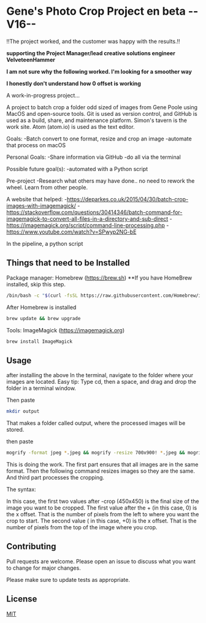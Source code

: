 # Gene's Photo Crop Project en beta --V16--

!!The project worked, and the customer was happy with the results.!!


**supporting the Project Manager/lead creative solutions engineer VelveteenHammer**  

**I am not sure why the following worked. I'm looking for a smoother way**

**I honestly don't understand how 0 offset is working**





 A work-in-progress project...

A project to batch crop a folder odd sized of images from Gene Poole using MacOS and
open-source tools. 
Git is used as version control, and GitHub is used as a build, share,
and maintenance platform. 
Simon's tavern is the work site. Atom (atom.io) is used as the text editor.

Goals:
  -Batch convert to one format, resize and crop an image 
  -automate that process on macOS

Personal Goals:
  -Share information via GitHub
  -do all via the terminal

Possible future goal(s):
  -automated with a Python script

Pre-project
  -Research what others may have done.. no need to rework the wheel.
  Learn from other people.

A website that helped:
    -https://deparkes.co.uk/2015/04/30/batch-crop-images-with-imagemagick/
    -https://stackoverflow.com/questions/30414346/batch-command-for-imagemagick-to-convert-all-files-in-a-directory-and-sub-direct
    -https://imagemagick.org/script/command-line-processing.php
    -https://www.youtube.com/watch?v=SPwyp2NG-bE

In the pipeline, a python script



##

## Things that need to be Installed

Package manager: Homebrew (https://brew.sh) **If you have HomeBrew installed, skip this step.

```bash
/bin/bash -c "$(curl -fsSL https://raw.githubusercontent.com/Homebrew/install/HEAD/install.sh)"
```
After Homebrew is installed

```bash
brew update && brew upgrade
```

Tools: ImageMagick (https://imagemagick.org)

```bash
brew install ImageMagick
````


## Usage

after installing the above
In the terminal, navigate to the folder where your images are located. Easy tip:
Type cd, then a space, and drag and drop the folder in a terminal window.

Then paste
```bash
mkdir output
```
That makes a folder called output, where the processed images will be stored.


then paste
```bash
mogrify -format jpeg *.jpeg && mogrify -resize 700x900! *.jpeg && mogrify -crop 450x450+0+0 -path ./output *.jpeg
```
This is doing the work. The first part ensures that all images are in the same format. Then the following command resizes images so they are the same. And third part processes the cropping.         

The syntax:

In this case, the first two values after -crop (450x450) is the final size of the image you want to be cropped. The first value after the + (in this case, 0) is the x offset. That is the number of pixels from the left to where you want the crop to start. The second value ( in this case, +0) is the x offset. That is the number of pixels from the top of the image where you crop.


## Contributing
Pull requests are welcome. Please open an issue to discuss what you want to change for major changes.

Please make sure to update tests as appropriate.

## License
[MIT](https://choosealicense.com/licenses/mit/)
